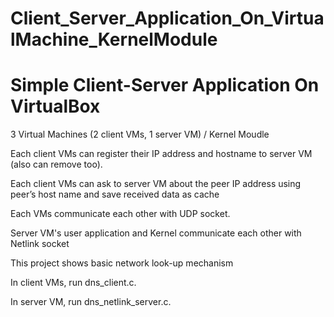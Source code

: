 # Client_Server_Application_On_VirtualMachine_KernelModule

# Simple Client-Server Application On VirtualBox

3 Virtual Machines (2 client VMs, 1 server VM) / Kernel Moudle

Each client VMs can register their IP address and hostname to server VM (also can remove too).

Each client VMs can ask to server VM about the peer IP address using peer’s host name and save received data as cache


Each VMs communicate each other with UDP socket.

Server VM's user application and Kernel communicate each other with Netlink socket


This project shows basic network look-up mechanism


In client VMs, run dns_client.c.

In server VM, run dns_netlink_server.c.







